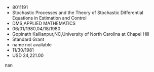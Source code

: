 
* 8011191
* Stochastic Processes and the Theory of Stochastic Differential Equations in Estimation and Control
* DMS,APPLIED MATHEMATICS
* 06/01/1980,04/18/1980
* Gopinath Kallianpur,NC,University of North Carolina at Chapel Hill
* Standard Grant
*   name not available
* 11/30/1981
* USD 24,221.00

nan
